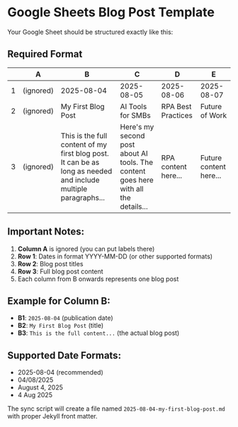 # Google Sheets Blog Post Template

Your Google Sheet should be structured exactly like this:

## Required Format

|   | A | B | C | D | E |
|---|---|---|---|---|---|
| 1 | (ignored) | 2025-08-04 | 2025-08-05 | 2025-08-06 | 2025-08-07 |
| 2 | (ignored) | My First Blog Post | AI Tools for SMBs | RPA Best Practices | Future of Work |
| 3 | (ignored) | This is the full content of my first blog post. It can be as long as needed and include multiple paragraphs... | Here's my second post about AI tools. The content goes here with all the details... | RPA content here... | Future content here... |

## Important Notes:

1. **Column A** is ignored (you can put labels there)
2. **Row 1**: Dates in format YYYY-MM-DD (or other supported formats)
3. **Row 2**: Blog post titles
4. **Row 3**: Full blog post content
5. Each column from B onwards represents one blog post

## Example for Column B:
- **B1**: `2025-08-04` (publication date)
- **B2**: `My First Blog Post` (title)
- **B3**: `This is the full content...` (the actual blog post)

## Supported Date Formats:
- 2025-08-04 (recommended)
- 04/08/2025
- August 4, 2025
- 4 Aug 2025

The sync script will create a file named `2025-08-04-my-first-blog-post.md` with proper Jekyll front matter.
